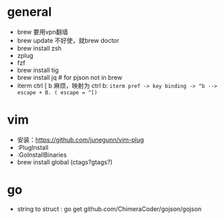 # general

* brew 要用vpn翻墙
* brew update 不好使，就brew doctor
* brew install zsh
* zplug
* fzf
* brew install tig
* brew install jq # for pjson not in brew
* iterm ctrl [ b 麻烦，映射为 ctrl b:  `iterm pref -> key binding -> ^b --> escape + B. ( escape = ^[)`


# vim

* 安装：https://github.com/junegunn/vim-plug 
* :PlugInstall
* :GoInstallBinaries
* brew install global (ctags?gtags?)


# go

* string to struct : go get github.com/ChimeraCoder/gojson/gojson
